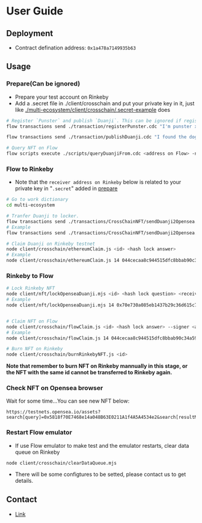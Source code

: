 # User Guide
## Deployment
* Contract defination address: `0x1a478a7149935b63`

## Usage
### Prepare(Can be ignored)
* Prepare your test account on Rinkeby
* Add a .secret file in ./client/crosschain and put your private key in it, just like [./multi-ecosystem/client/crosschain/.secret-example](./multi-ecosystem/client/crosschain/.secret-example) does   

```sh
# Register `Punster` and publish `Duanji`. This can be ignored if registering `Punster` and publishing `Duanji` have already happened through our website http://punster.stonelens.com/
flow transactions send ./transaction/registerPunster.cdc "I'm punster xxx" <Real IPFS URL>

flow transactions send ./transaction/publishDuanji.cdc "I found the dog is so funny" <Real IPFS URL>

# Query NFT on Flow
flow scripts execute ./scripts/queryDuanjiFrom.cdc <address on Flow> -n testnet
```

### Flow to Rinkeby
* Note that the `receiver address on Rinkeby` below is related to your private key in "`.secret`" added in [prepare](#preparecan-be-ignored)

```sh
# Go to work dictionary
cd multi-ecosystem

# Tranfer Duanji to locker. 
flow transactions send ./transactions/CrossChainNFT/sendDuanji2Opensea.cdc <hash lock question> <receiver address on Rinkeby> <Duanji id> --signer <Duanji Owner on Flow> -n testnet
# Example
flow transactions send ./transactions/CrossChainNFT/sendDuanji2Opensea.cdc 0x70e730a085eb1437b29c36d615c78648ef8be1bc19688b437ecbc1cf89b8b217 0x71Fa7558e22Ba5265a1e9069dcd2be7c6735BE23 14 --signer testnet-Frank -n testnet

# Claim Duanji on Rinkeby testnet
node client/crosschain/ethereumClaim.js <id> <hash lock answer>
# Example
node client/crosschain/ethereumClaim.js 14 044cecaa8c944515dfc8bbab90c34a5973e75f60015bfa2af985176c33a91217
```

### Rinkeby to Flow
```sh
# Lock Rinkeby NFT
node client/nft/lockOpenseaDuanji.mjs <id> <hash lock question> <receiver address on target Chain (here it is Flow)>
# Example
node client/nft/lockOpenseaDuanji.mjs 14 0x70e730a085eb1437b29c36d615c78648ef8be1bc19688b437ecbc1cf89b8b217 0x3c03aba355023006


# Claim NFT on Flow
node client/crosschain/flowClaim.js <id> <hash lock answer> --signer <any account on Flow> -n testnet
# Example
node client/crosschain/flowClaim.js 14 044cecaa8c944515dfc8bbab90c34a5973e75f60015bfa2af985176c33a91217 --signer testnet-Frank -n testnet

# Burn NFT on Rinkeby
node client/crosschain/burnRinkebyNFT.js <id>
```


**Note that remember to burn NFT on Rinkeby mannually in this stage, or the NFT with the same id cannot be transferred to Rinkeby again.**  

### Check NFT on Opensea browser

Wait for some time...You can see new NFT below:
```
https://testnets.opensea.io/assets?search[query]=0x5818f70E7468e14a048B63E0211A1f4A5A4534e2&search[resultModel]=ASSETS
```

### Restart Flow emulator
* If use Flow emulator to make test and the emulator restarts, clear data queue on Rinkeby
```
node client/crosschain/clearDataQueue.mjs
```
* There will be some configtures to be setted, please contact us to get details.

## Contact
* [Link](https://linktr.ee/dantenetwork)
